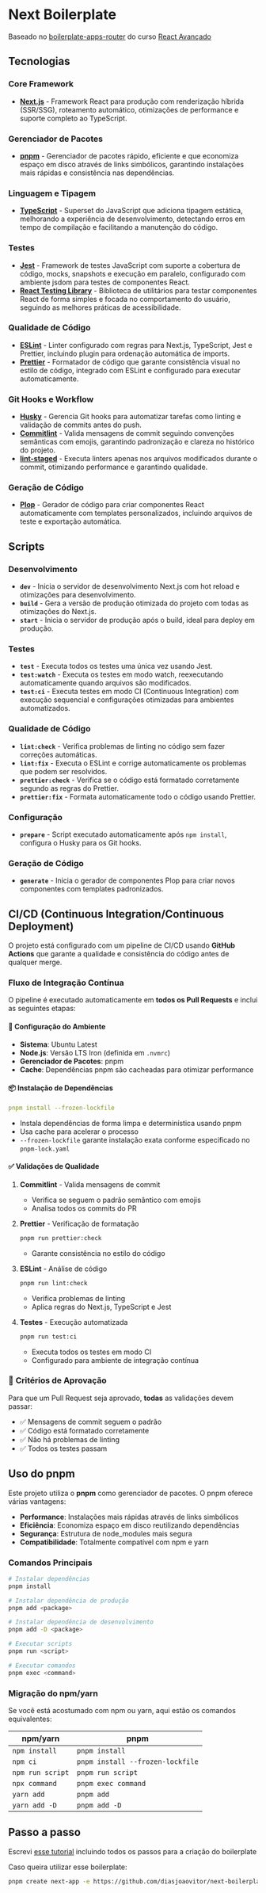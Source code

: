# Next Boilerplate

Baseado no [boilerplate-apps-router](https://github.com/React-Avancado/boilerplate-apps-router) do curso [React Avançado](https://reactavancado.com.br/)

## Tecnologias

### Core Framework

- **[Next.js](https://nextjs.org/)** - Framework React para produção com renderização híbrida (SSR/SSG), roteamento automático, otimizações de performance e suporte completo ao TypeScript.

### Gerenciador de Pacotes

- **[pnpm](https://pnpm.io/)** - Gerenciador de pacotes rápido, eficiente e que economiza espaço em disco através de links simbólicos, garantindo instalações mais rápidas e consistência nas dependências.

### Linguagem e Tipagem

- **[TypeScript](https://www.typescriptlang.org/)** - Superset do JavaScript que adiciona tipagem estática, melhorando a experiência de desenvolvimento, detectando erros em tempo de compilação e facilitando a manutenção do código.

### Testes

- **[Jest](https://jestjs.io/pt-BR/)** - Framework de testes JavaScript com suporte a cobertura de código, mocks, snapshots e execução em paralelo, configurado com ambiente jsdom para testes de componentes React.
- **[React Testing Library](https://testing-library.com/docs/react-testing-library/intro/)** - Biblioteca de utilitários para testar componentes React de forma simples e focada no comportamento do usuário, seguindo as melhores práticas de acessibilidade.

### Qualidade de Código

- **[ESLint](https://eslint.org/)** - Linter configurado com regras para Next.js, TypeScript, Jest e Prettier, incluindo plugin para ordenação automática de imports.
- **[Prettier](https://prettier.io/)** - Formatador de código que garante consistência visual no estilo de código, integrado com ESLint e configurado para executar automaticamente.

### Git Hooks e Workflow

- **[Husky](https://typicode.github.io/husky/)** - Gerencia Git hooks para automatizar tarefas como linting e validação de commits antes do push.
- **[Commitlint](https://commitlint.js.org/)** - Valida mensagens de commit seguindo convenções semânticas com emojis, garantindo padronização e clareza no histórico do projeto.
- **[lint-staged](https://www.npmjs.com/package/lint-staged)** - Executa linters apenas nos arquivos modificados durante o commit, otimizando performance e garantindo qualidade.

### Geração de Código

- **[Plop](https://plopjs.com/documentation/)** - Gerador de código para criar componentes React automaticamente com templates personalizados, incluindo arquivos de teste e exportação automática.

## Scripts

### Desenvolvimento

- **`dev`** - Inicia o servidor de desenvolvimento Next.js com hot reload e otimizações para desenvolvimento.
- **`build`** - Gera a versão de produção otimizada do projeto com todas as otimizações do Next.js.
- **`start`** - Inicia o servidor de produção após o build, ideal para deploy em produção.

### Testes

- **`test`** - Executa todos os testes uma única vez usando Jest.
- **`test:watch`** - Executa os testes em modo watch, reexecutando automaticamente quando arquivos são modificados.
- **`test:ci`** - Executa testes em modo CI (Continuous Integration) com execução sequencial e configurações otimizadas para ambientes automatizados.

### Qualidade de Código

- **`lint:check`** - Verifica problemas de linting no código sem fazer correções automáticas.
- **`lint:fix`** - Executa o ESLint e corrige automaticamente os problemas que podem ser resolvidos.
- **`prettier:check`** - Verifica se o código está formatado corretamente segundo as regras do Prettier.
- **`prettier:fix`** - Formata automaticamente todo o código usando Prettier.

### Configuração

- **`prepare`** - Script executado automaticamente após `npm install`, configura o Husky para os Git hooks.

### Geração de Código

- **`generate`** - Inicia o gerador de componentes Plop para criar novos componentes com templates padronizados.

## CI/CD (Continuous Integration/Continuous Deployment)

O projeto está configurado com um pipeline de CI/CD usando **GitHub Actions** que garante a qualidade e consistência do código antes de qualquer merge.

### Fluxo de Integração Contínua

O pipeline é executado automaticamente em **todos os Pull Requests** e inclui as seguintes etapas:

#### 🔄 **Configuração do Ambiente**

- **Sistema**: Ubuntu Latest
- **Node.js**: Versão LTS Iron (definida em `.nvmrc`)
- **Gerenciador de Pacotes**: pnpm
- **Cache**: Dependências pnpm são cacheadas para otimizar performance

#### 📦 **Instalação de Dependências**

```yaml
pnpm install --frozen-lockfile
```

- Instala dependências de forma limpa e determinística usando pnpm
- Usa cache para acelerar o processo
- `--frozen-lockfile` garante instalação exata conforme especificado no `pnpm-lock.yaml`

#### ✅ **Validações de Qualidade**

1. **Commitlint** - Valida mensagens de commit
   - Verifica se seguem o padrão semântico com emojis
   - Analisa todos os commits do PR

2. **Prettier** - Verificação de formatação

   ```bash
   pnpm run prettier:check
   ```

   - Garante consistência no estilo do código

3. **ESLint** - Análise de código

   ```bash
   pnpm run lint:check
   ```

   - Verifica problemas de linting
   - Aplica regras do Next.js, TypeScript e Jest

4. **Testes** - Execução automatizada

   ```bash
   pnpm run test:ci
   ```

   - Executa todos os testes em modo CI
   - Configurado para ambiente de integração contínua

### 🚦 **Critérios de Aprovação**

Para que um Pull Request seja aprovado, **todas** as validações devem passar:

- ✅ Mensagens de commit seguem o padrão
- ✅ Código está formatado corretamente
- ✅ Não há problemas de linting
- ✅ Todos os testes passam

## Uso do pnpm

Este projeto utiliza o **pnpm** como gerenciador de pacotes. O pnpm oferece várias vantagens:

- **Performance**: Instalações mais rápidas através de links simbólicos
- **Eficiência**: Economiza espaço em disco reutilizando dependências
- **Segurança**: Estrutura de node_modules mais segura
- **Compatibilidade**: Totalmente compatível com npm e yarn

### Comandos Principais

```bash
# Instalar dependências
pnpm install

# Instalar dependência de produção
pnpm add <package>

# Instalar dependência de desenvolvimento
pnpm add -D <package>

# Executar scripts
pnpm run <script>

# Executar comandos
pnpm exec <command>
```

### Migração do npm/yarn

Se você está acostumado com npm ou yarn, aqui estão os comandos equivalentes:

| npm/yarn         | pnpm                             |
| ---------------- | -------------------------------- |
| `npm install`    | `pnpm install`                   |
| `npm ci`         | `pnpm install --frozen-lockfile` |
| `npm run script` | `pnpm run script`                |
| `npx command`    | `pnpm exec command`              |
| `yarn add`       | `pnpm add`                       |
| `yarn add -D`    | `pnpm add -D`                    |

## Passo a passo

Escrevi [esse tutorial](https://www.tabnews.com.br/diasjoaovitor/tutorial-como-criar-um-boilerplate-para-projetos-com-next-js) incluindo todos os passos para a criação do boilerplate

Caso queira utilizar esse boilerplate:

```sh
pnpm create next-app -e https://github.com/diasjoaovitor/next-boilerplate
```
